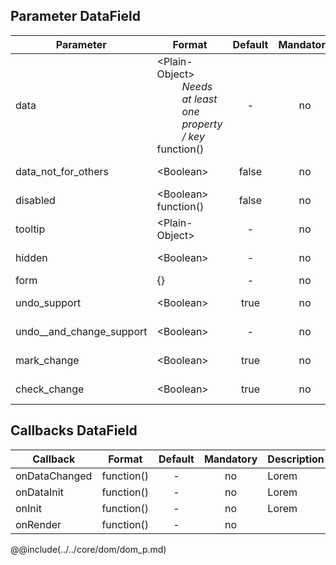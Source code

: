 ## Parameter DataField

|	Parameter			|			Format			|	Default					|	Mandatory	|	Description				| 
|		---				|			---				|	:---:					|	:---:		|		---		|
|	data	|	<dt>&lt;Plain-Object&gt;<dd>*Needs at least one property / key*<dt>function()	|	-	|	no	|	Lorem	|
|	data_not_for_others	|	<dt>&lt;Boolean&gt;	|	false	|	no	|	<dt>true<dd><dt>false<dd>	|
|	disabled	|	<dt>&lt;Boolean&gt;<dt>function()	|	false	|	no	|	<dt>true<dd><dt>false<dd>	|
|	tooltip	|	<dt>&lt;Plain-Object&gt;	|	-	|	no	|	Lorem	|
|	hidden	|	<dt>&lt;Boolean&gt;	|	-	|	no	|	<dt>true<dd><dt>false<dd>	|
|	form	|	<dt>{}	|	-	|	no	|	Lorem	|
|	undo_support	|	<dt>&lt;Boolean&gt;	|	true	|	no	|<dt>true<dd><dt>false<dd>	|
|	undo__and_change_support	|	<dt>&lt;Boolean&gt;	|	-	|	no	|<dt>true<dd><dt>false<dd>	|
|	mark_change	|	<dt>&lt;Boolean&gt;	|	true	|	no	|<dt>true<dd><dt>false<dd>	|
|	check_change	|	<dt>&lt;Boolean&gt;	|	true	|	no	|<dt>true<dd><dt>false<dd>	|



## Callbacks DataField

|	Callback	|	Format	|	Default	|	Mandatory	|	Description	| 
|		---				|			---				|	:---:					|	:---:		|		---		|
|	onDataChanged	|	<dt>function()	|	-	|	no	|	Lorem	|
|	onDataInit	|	<dt>function()	|	-	|	no	|	Lorem	|
|	onInit	|	<dt>function()	|	-	|	no	|	Lorem	|
|	onRender	|	<dt>function()	|	-	|	no	|	&nbsp;	|


@@include(../../core/dom/dom_p.md)